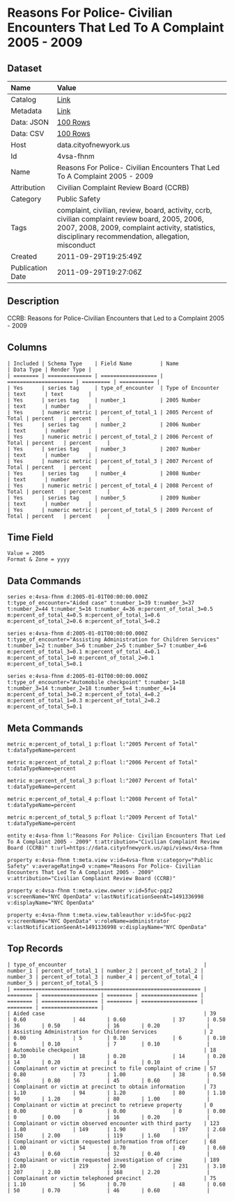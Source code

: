 # Reasons For Police- Civilian Encounters That Led To A Complaint 2005 - 2009

## Dataset

| Name | Value |
| :--- | :---- |
| Catalog | [Link](https://catalog.data.gov/dataset/reasons-for-police-civilian-encounters-that-led-to-a-complaint-2005-2009-5a37d) |
| Metadata | [Link](https://data.cityofnewyork.us/api/views/4vsa-fhnm) |
| Data: JSON | [100 Rows](https://data.cityofnewyork.us/api/views/4vsa-fhnm/rows.json?max_rows=100) |
| Data: CSV | [100 Rows](https://data.cityofnewyork.us/api/views/4vsa-fhnm/rows.csv?max_rows=100) |
| Host | data.cityofnewyork.us |
| Id | 4vsa-fhnm |
| Name | Reasons For Police- Civilian Encounters That Led To A Complaint 2005 - 2009 |
| Attribution | Civilian Complaint Review Board (CCRB) |
| Category | Public Safety |
| Tags | complaint, civilian, review, board, activity, ccrb, civilian complaint review board, 2005, 2006, 2007, 2008, 2009, complaint activity, statistics, disciplinary recommendation, allegation, misconduct |
| Created | 2011-09-29T19:25:49Z |
| Publication Date | 2011-09-29T19:27:06Z |

## Description

CCRB: Reasons for Police-Civilian Encounters that Led to a Complaint 2005 - 2009

## Columns

```ls
| Included | Schema Type    | Field Name         | Name                  | Data Type | Render Type |
| ======== | ============== | ================== | ===================== | ========= | =========== |
| Yes      | series tag     | type_of_encounter  | Type of Encounter     | text      | text        |
| Yes      | series tag     | number_1           | 2005 Number           | text      | number      |
| Yes      | numeric metric | percent_of_total_1 | 2005 Percent of Total | percent   | percent     |
| Yes      | series tag     | number_2           | 2006 Number           | text      | number      |
| Yes      | numeric metric | percent_of_total_2 | 2006 Percent of Total | percent   | percent     |
| Yes      | series tag     | number_3           | 2007 Number           | text      | number      |
| Yes      | numeric metric | percent_of_total_3 | 2007 Percent of Total | percent   | percent     |
| Yes      | series tag     | number_4           | 2008 Number           | text      | number      |
| Yes      | numeric metric | percent_of_total_4 | 2008 Percent of Total | percent   | percent     |
| Yes      | series tag     | number_5           | 2009 Number           | text      | number      |
| Yes      | numeric metric | percent_of_total_5 | 2009 Percent of Total | percent   | percent     |
```

## Time Field

```ls
Value = 2005
Format & Zone = yyyy
```

## Data Commands

```ls
series e:4vsa-fhnm d:2005-01-01T00:00:00.000Z t:type_of_encounter="Aided case" t:number_1=39 t:number_3=37 t:number_2=44 t:number_5=16 t:number_4=36 m:percent_of_total_3=0.5 m:percent_of_total_4=0.5 m:percent_of_total_1=0.6 m:percent_of_total_2=0.6 m:percent_of_total_5=0.2

series e:4vsa-fhnm d:2005-01-01T00:00:00.000Z t:type_of_encounter="Assisting Administration for Children Services" t:number_1=2 t:number_3=6 t:number_2=5 t:number_5=7 t:number_4=6 m:percent_of_total_3=0.1 m:percent_of_total_4=0.1 m:percent_of_total_1=0 m:percent_of_total_2=0.1 m:percent_of_total_5=0.1

series e:4vsa-fhnm d:2005-01-01T00:00:00.000Z t:type_of_encounter="Automobile checkpoint" t:number_1=18 t:number_3=14 t:number_2=18 t:number_5=4 t:number_4=14 m:percent_of_total_3=0.2 m:percent_of_total_4=0.2 m:percent_of_total_1=0.3 m:percent_of_total_2=0.2 m:percent_of_total_5=0.1
```

## Meta Commands

```ls
metric m:percent_of_total_1 p:float l:"2005 Percent of Total" t:dataTypeName=percent

metric m:percent_of_total_2 p:float l:"2006 Percent of Total" t:dataTypeName=percent

metric m:percent_of_total_3 p:float l:"2007 Percent of Total" t:dataTypeName=percent

metric m:percent_of_total_4 p:float l:"2008 Percent of Total" t:dataTypeName=percent

metric m:percent_of_total_5 p:float l:"2009 Percent of Total" t:dataTypeName=percent

entity e:4vsa-fhnm l:"Reasons For Police- Civilian Encounters That Led To A Complaint 2005 - 2009" t:attribution="Civilian Complaint Review Board (CCRB)" t:url=https://data.cityofnewyork.us/api/views/4vsa-fhnm

property e:4vsa-fhnm t:meta.view v:id=4vsa-fhnm v:category="Public Safety" v:averageRating=0 v:name="Reasons For Police- Civilian Encounters That Led To A Complaint 2005 - 2009" v:attribution="Civilian Complaint Review Board (CCRB)"

property e:4vsa-fhnm t:meta.view.owner v:id=5fuc-pqz2 v:screenName="NYC OpenData" v:lastNotificationSeenAt=1491336998 v:displayName="NYC OpenData"

property e:4vsa-fhnm t:meta.view.tableauthor v:id=5fuc-pqz2 v:screenName="NYC OpenData" v:roleName=administrator v:lastNotificationSeenAt=1491336998 v:displayName="NYC OpenData"
```

## Top Records

```ls
| type_of_encounter                                            | number_1 | percent_of_total_1 | number_2 | percent_of_total_2 | number_3 | percent_of_total_3 | number_4 | percent_of_total_4 | number_5 | percent_of_total_5 | 
| ============================================================ | ======== | ================== | ======== | ================== | ======== | ================== | ======== | ================== | ======== | ================== | 
| Aided case                                                   | 39       | 0.60               | 44       | 0.60               | 37       | 0.50               | 36       | 0.50               | 16       | 0.20               | 
| Assisting Administration for Children Services               | 2        | 0.00               | 5        | 0.10               | 6        | 0.10               | 6        | 0.10               | 7        | 0.10               | 
| Automobile checkpoint                                        | 18       | 0.30               | 18       | 0.20               | 14       | 0.20               | 14       | 0.20               | 4        | 0.10               | 
| Complainant or victim at precinct to file complaint of crime | 57       | 0.80               | 73       | 1.00               | 38       | 0.50               | 56       | 0.80               | 45       | 0.60               | 
| Complainant or victim at precinct to obtain information      | 73       | 1.10               | 94       | 1.20               | 80       | 1.10               | 90       | 1.20               | 80       | 1.00               | 
| Complainant or victim at precinct to retrieve property       | 0        | 0.00               | 0        | 0.00               | 0        | 0.00               | 0        | 0.00               | 16       | 0.20               | 
| Complainant or victim observed encounter with third party    | 123      | 1.80               | 149      | 1.90               | 197      | 2.60               | 150      | 2.00               | 119      | 1.60               | 
| Complainant or victim requested information from officer     | 68       | 1.00               | 54       | 0.70               | 49       | 0.60               | 43       | 0.60               | 32       | 0.40               | 
| Complainant or victim requested investigation of crime       | 189      | 2.80               | 219      | 2.90               | 231      | 3.10               | 207      | 2.80               | 168      | 2.20               | 
| Complainant or victim telephoned precinct                    | 75       | 1.10               | 56       | 0.70               | 48       | 0.60               | 50       | 0.70               | 46       | 0.60               | 
```